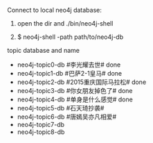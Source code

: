 Connect to local neo4j database:

1. open the dir and
./bin/neo4j-shell

2. $ neo4j-shell -path path/to/neo4j-db


topic database and name

- neo4j-topic0-db #李光耀去世# done
- neo4j-topic1-db #巴萨2-1皇马# done 
- neo4j-topic2-db #2015重庆国际马拉松# done
- neo4j-topic3-db #你女朋友掉色了#  done
- neo4j-topic4-db #单身是什么感觉# done
- neo4j-topic5-db #石天琦抄袭#
- neo4j-topic6-db #唐嫣吴亦凡相爱#
- neo4j-topic7-db
- neo4j-topic8-db 







